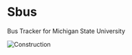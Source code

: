 # Sbus
Bus Tracker for Michigan State University

![Construction](http://www.logitrad.com/under-construction.gif)
